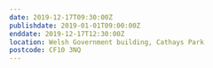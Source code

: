 ```yaml
---
date: 2019-12-17T09:30:00Z
publishdate: 2019-01-01T09:00:00Z
enddate: 2019-12-17T12:30:00Z 
location: Welsh Government building, Cathays Park
postcode: CF10 3NQ
---
```



